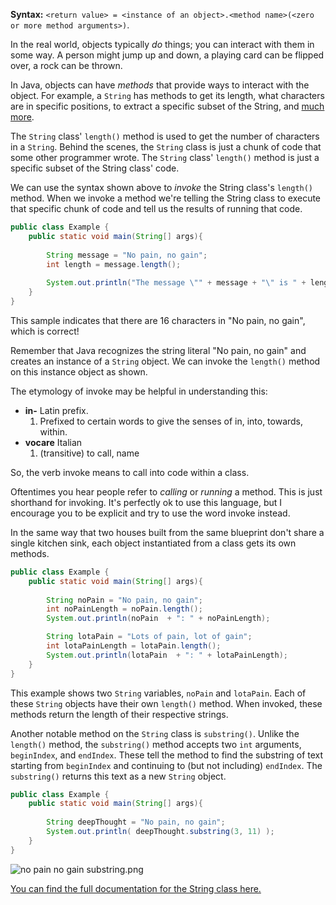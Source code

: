 **Syntax:** `<return value> = <instance of an object>.<method name>(<zero or more method arguments>)`. 

In the real world, objects typically _do_ things; you can interact with them in some way. A person might jump up and down, a playing card can be flipped over, a rock can be thrown.

In Java, objects can have _methods_ that provide ways to interact with the object. For example, a `String` has methods to get its length, what characters are in specific positions, to extract a specific subset of the String, and [much more](https://docs.oracle.com/javase/8/docs/api/java/lang/String.html#method.summary).

The `String` class' `length()` method is used to get the number of characters in a `String`. Behind the scenes, the `String` class is just a chunk of code that some other programmer wrote. The `String` class' `length()` method is just a specific subset of the String class' code. 

We can use the syntax shown above to _invoke_ the String class's `length()` method. When we invoke a method we're telling the String class to execute that specific chunk of code and tell us the results of running that code.

```java
public class Example {
    public static void main(String[] args){
    
      	String message = "No pain, no gain";
        int length = message.length();
      
      	System.out.println("The message \"" + message + "\" is " + length + " characters long."); 
    }
}
```

This sample indicates that there are 16 characters in "No pain, no gain", which is correct!

Remember that Java recognizes the string literal "No pain, no gain" and creates an instance of a `String` object. We can invoke the `length()` method on this instance object as shown.

The etymology of invoke may be helpful in understanding this:

* **in-** Latin prefix. 
	1. Prefixed to certain words to give the senses of in, into, towards, within.
* **vocare** Italian
	1. (transitive) to call, name

So, the verb invoke means to call into code within a class.

Oftentimes you hear people refer to _calling_ or _running_ a method. This is just shorthand for invoking. It's perfectly ok to use this language, but I encourage you to be explicit and try to use the word invoke instead.

In the same way that two houses built from the same blueprint don't share a single kitchen sink, each object instantiated from a class gets its own methods. 

```java
public class Example {
    public static void main(String[] args){
    
      	String noPain = "No pain, no gain";
        int noPainLength = noPain.length();
        System.out.println(noPain  + ": " + noPainLength);

        String lotaPain = "Lots of pain, lot of gain";
        int lotaPainLength = lotaPain.length();
        System.out.println(lotaPain  + ": " + lotaPainLength);
    }
}
```

This example shows two `String` variables, `noPain` and `lotaPain`. Each of these `String` objects have their own `length()` method. When invoked, these methods return the length of their respective strings.

Another notable method on the `String` class is `substring()`. Unlike the `length()` method, the `substring()` method accepts two `int` arguments, `beginIndex`, and `endIndex`. These tell the method to find the substring of text starting from `beginIndex` and continuing to (but not including) `endIndex`. The `substring()` returns this text as a new `String` object.

```java
public class Example {
    public static void main(String[] args){
    
      	String deepThought = "No pain, no gain";
		System.out.println( deepThought.substring(3, 11) );
    }
}
```

![no pain no gain substring.png](https://tiy-learn-content.s3.amazonaws.com/53697f9f-no%20pain%20no%20gain%20substring.png)

[You can find the full documentation for the String class here.](https://docs.oracle.com/javase/8/docs/api/java/lang/String.html)
